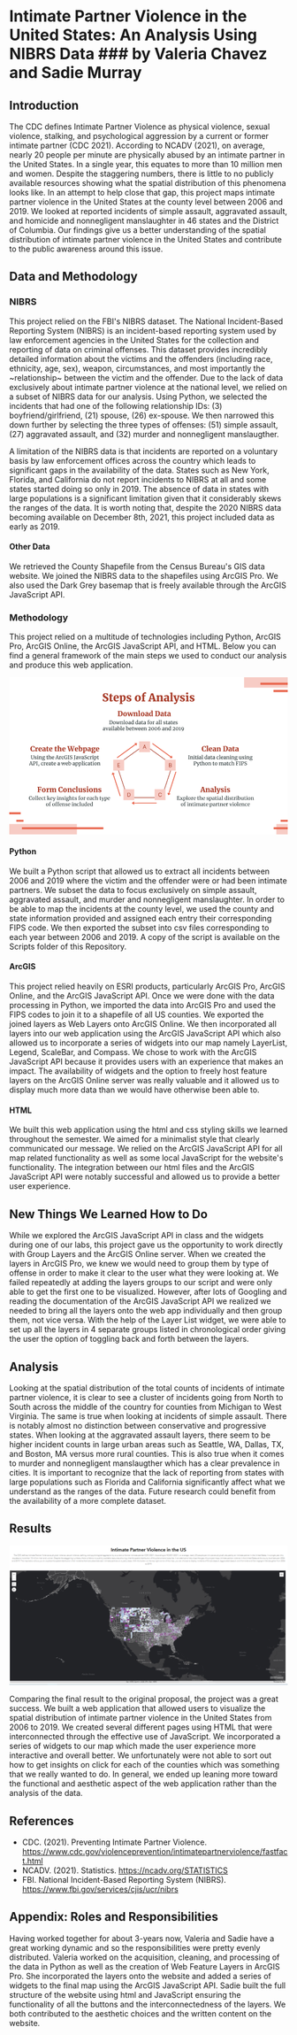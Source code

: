 # Intimate Partner Violence in the United States: An Analysis Using NIBRS Data ### by Valeria Chavez and Sadie Murray

## Introduction
The CDC defines Intimate Partner Violence as physical violence, sexual violence, stalking, and psychological aggression by a current or former intimate partner (CDC 2021). According to NCADV (2021), on average, nearly 20 people per minute are physically abused by an intimate partner in the United States. In a single year, this equates to more than 10 million men and women. Despite the staggering numbers, there is little to no publicly available resources showing what the spatial distribution of this phenomena looks like. In an attempt to help close that gap, this project maps intimate partner violence in the United States at the county level between 2006 and 2019. We looked at reported incidents of simple assault, aggravated assault, and homicide and nonnegligent manslaughter in 46 states and the District of Columbia. Our findings give us a better understanding of the spatial distribution of intimate partner violence in the United States and contribute to the public awareness around this issue.

## Data and Methodology
### NIBRS
This project relied on the FBI's NIBRS dataset. The National Incident-Based Reporting System (NIBRS) is an incident-based reporting system used by law enforcement agencies in the United States for the collection and reporting of data on criminal offenses. This dataset provides incredibly detailed information about the victims and the offenders (including race, ethnicity, age, sex), weapon, circumstances, and most importantly the ~relationship~ between the victim and the offender. Due to the lack of data exclusively about intimate partner violence at the national level, we relied on a subset of NIBRS data for our analysis. Using Python, we selected the incidents that had one of the following relationship IDs: (3) boyfriend/girlfriend, (21) spouse, (26) ex-spouse. We then narrowed this down further by selecting the three types of offenses: (51) simple assault, (27) aggravated assault, and (32) murder and nonnegligent manslaugther.

A limitation of the NIBRS data is that incidents are reported on a voluntary basis by law enforcement offices across the country which leads to significant gaps in the availability of the data. States such as New York, Florida, and California do not report incidents to NIBRS at all and some states started doing so only in 2019. The absence of data in states with large populations is a significant limitation given that it considerably skews the ranges of the data. It is worth noting that, despite the 2020 NIBRS data becoming available on December 8th, 2021, this project included data as early as 2019.

#### Other Data
We retrieved the County Shapefile from the Census Bureau's GIS data website. We joined the NIBRS data to the shapefiles using ArcGIS Pro. We also used the Dark Grey basemap that is freely available through the ArcGIS JavaScript API.

### Methodology
This project relied on a multitude of technologies including Python, ArcGIS Pro, ArcGIS Online, the ArcGIS JavaScript API, and HTML. Below you can find a general framework of the  main steps we used to conduct our analysis and produce this web application.

![This is an image](https://github.com/sadiecee/finalproj_web/blob/master/Images/flowchart.png)

#### Python
We built a Python script that allowed us to extract all incidents between 2006 and 2019 where the victim and the offender were or had been intimate partners. We subset the data to focus exclusively on simple assault, aggravated assault, and murder and nonnegligent manslaughter. In order to be able to map the incidents at the county level, we used the county and state information provided and assigned each entry their corresponding FIPS code. We then exported the subset into csv files corresponding to each year between 2006 and 2019. A copy of the script is available on the Scripts folder of this Repository.

#### ArcGIS
This project relied heavily on ESRI products, particularly ArcGIS Pro, ArcGIS Online, and the ArcGIS JavaScript API. Once we were done with the data processing in Python, we imported the data into ArcGIS Pro and used the FIPS codes to join it to a shapefile of all US counties. We exported the joined layers as Web Layers onto ArcGIS Online. We then incorporated all layers into our web application using the ArcGIS JavaScript API which also allowed us to incorporate a series of widgets into our map namely LayerList, Legend, ScaleBar, and Compass. We chose to work with the ArcGIS JavaScript API because it provides users with an experience that makes an impact. The availability of widgets and the option to freely host feature layers on the ArcGIS Online server was really valuable and it allowed us to display much more data than we would have otherwise been able to.

#### HTML
We built this web application using the html and css styling skills we learned throughout the semester. We aimed for a minimalist style that clearly communicated our message. We relied on the ArcGIS JavaScript API for all map related functionality as well as some local JavaScript for the website's functionality. The integration between our html files and the ArcGIS JavaScript API were notably successful and allowed us to provide a better user experience.

## New Things We Learned How to Do
While we explored the ArcGIS JavaScript API in class and the widgets during one of our labs, this project gave us the opportunity to work directly with Group Layers and the ArcGIS Online server. When we created the layers in ArcGIS Pro, we knew we would need to group them by type of offense in order to make it clear to the user what they were looking at. We failed repeatedly at adding the layers groups to our script and were only able to get the first one to be visualized. However, after lots of Googling and reading the documentation of the ArcGIS JavaScript API we realized we needed to bring all the layers onto the web app individually and then group them, not vice versa. With the help of the Layer List widget, we were able to set up all the layers in 4 separate groups listed in chronological order giving the user the option of toggling back and forth between the layers.

## Analysis
Looking at the spatial distribution of the total counts of incidents of intimate partner violence, it is clear to see a cluster of incidents going from North to South across the middle of the country for counties from Michigan to West Virginia. The same is true when looking at incidents of simple assault. There is notably almost no distinction between conservative and progressive states. When looking at the aggravated assault layers, there seem to be higher incident counts in large urban areas such as Seattle, WA, Dallas, TX, and Boston, MA versus more rural counties. This is also true when it comes to murder and nonnegligent manslaugther which has a clear prevalence in cities. It is important to recognize that the lack of reporting from states with large populations such as Florida and California significantly affect what we understand as the ranges of the data. Future research could benefit from the availability of a more complete dataset.

## Results

![This is an image](https://github.com/sadiecee/finalproj_web/blob/master/Images/ipv_map.PNG)

Comparing the final result to the original proposal, the project was a great success. We built a web application that allowed users to visualize the spatial distribution of intimate partner violence in the United States from 2006 to 2019. We created several different pages using HTML that were interconnected through the effective use of JavaScript. We incorporated a series of widgets to our map which made the user experience more interactive and overall better. We unfortunately were not able to sort out how to get insights on click for each of the counties which was something that we really wanted to do. In general, we ended up leaning more toward the functional and aesthetic aspect of the web application rather than the analysis of the data.

## References
* CDC. (2021). Preventing Intimate Partner Violence. https://www.cdc.gov/violenceprevention/intimatepartnerviolence/fastfact.html
* NCADV. (2021). Statistics. https://ncadv.org/STATISTICS
* FBI. National Incident-Based Reporting System (NIBRS). https://www.fbi.gov/services/cjis/ucr/nibrs

## Appendix: Roles and Responsibilities
Having worked together for about 3-years now, Valeria and Sadie have a great working dynamic and so the responsibilities were pretty evenly distributed. Valeria worked on the acquisition, cleaning, and processing of the data in Python as well as the creation of Web Feature Layers in ArcGIS Pro. She incorporated the layers onto the website and added a series of widgets to the final map using the ArcGIS JavaScript API. Sadie built the full structure of the website using html and JavaScript ensuring the functionality of all the buttons and the interconnectedness of the layers. We both contributed to the aesthetic choices and the written content on the website.
